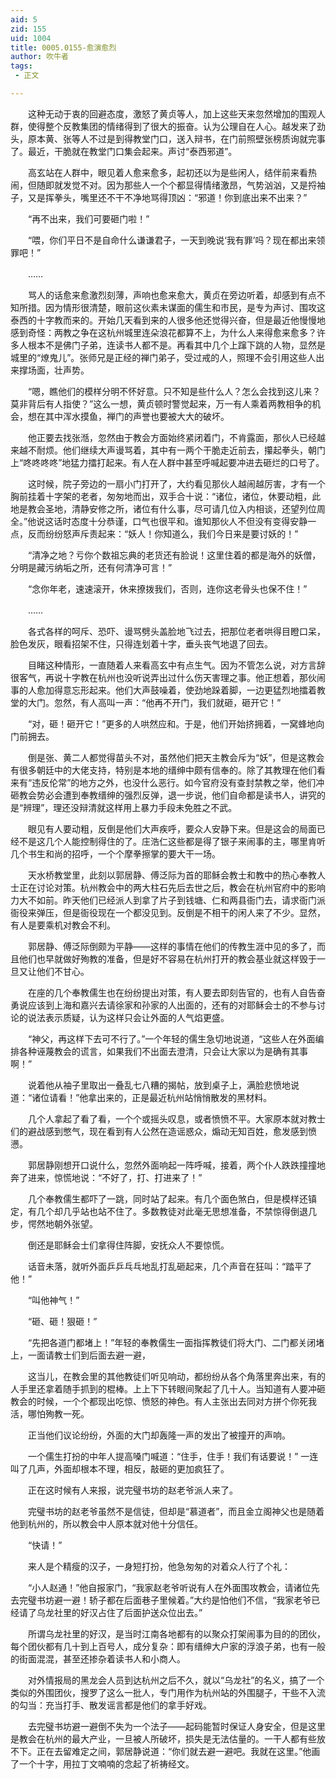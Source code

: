 ```yaml
---
aid: 5
zid: 155
uid: 1004
title: 0005.0155-愈演愈烈
author: 吹牛者
tags: 
 - 正文

---
```




　　这种无动于衷的回避态度，激怒了黄贞等人，加上这些天来忽然增加的围观人群，使得整个反教集团的情绪得到了很大的振奋。认为公理自在人心。越发来了劲头，原本黄、张等人不过是到得教堂门口，送入辩书，在门前照壁张榜质询就完事了。最近，干脆就在教堂门口集会起来。声讨“泰西邪道”。

　　高玄站在人群中，眼见着人愈来愈多，起初还以为是些闲人，结伴前来看热闹，但随即就发觉不对。因为那些人一个个都显得情绪激昂，气势汹汹，又是捋袖子，又是挥拳头，嘴里还不干不净地骂得顶凶：“邪道！你到底出来不出来？”

　　“再不出来，我们可要砸门啦！”

　　“喂，你们平日不是自命什么谦谦君子，一天到晚说‘我有罪’吗？现在都出来领罪吧！”

　　……

　　骂人的话愈来愈激烈刻薄，声响也愈来愈大，黄贞在旁边听着，却感到有点不知所措。因为情形很清楚，眼前这伙素未谋面的儒生和市民，是专为声讨、围攻这泰西的十字教而来的。开始几天看到来的人很多他还觉得兴奋，但是最近他慢慢地感到奇怪：两教之争在这杭州城里连朵浪花都算不上，为什么人来得愈来愈多？许多人根本不是佛门子弟，连读书人都不是。再看其中几个上蹿下跳的人物，显然是城里的“燎鬼儿”。张师兄是正经的禅门弟子，受过戒的人，照理不会引用这些人出来撑场面，壮声势。

　　“嗯，瞧他们的模样分明不怀好意。只不知是些什么人？怎么会找到这儿来？莫非背后有人指使？”这么一想，黄贞顿时警觉起来，万一有人乘着两教相争的机会，想在其中浑水摸鱼，禅门的声誉也要被大大的破坏。

　　他正要去找张湉，忽然由于教会方面始终紧闭着门，不肯露面，那伙人已经越来越不耐烦。他们继续大声谩骂着，其中有一两个干脆走近前去，攥起拳头，朝门上“咚咚咚咚”地猛力擂打起来。有人在人群中甚至呼喊起要冲进去砸烂的口号了。

　　这时候，院子旁边的一扇小门打开了，大约看见那伙人越闹越厉害，才有一个胸前挂着十字架的老者，匆匆地而出，双手合十说：“诸位，诸位，休要动粗，此地是教会圣地，清静安修之所，诸位有什么事，尽可请几位入内相谈，还望列位周全。”他说这话时态度十分恭谨，口气也很平和。谁知那伙人不但没有变得安静一点，反而纷纷怒声斥责起来：“妖人！你知道么，我们今日来是要讨妖的！”

　　“清净之地？亏你个数祖忘典的老货还有脸说！这里住着的都是海外的妖僧，分明是藏污纳垢之所，还有何清净可言！”

　　“念你年老，速速滚开，休来撩拨我们，否则，连你这老骨头也保不住！”

　　……

　　各式各样的呵斥、恐吓、谩骂劈头盖脸地飞过去，把那位老者哄得目瞪口呆，脸色发灰，眼看招架不住，只得连划着十字，垂头丧气地退了回去。

　　目睹这种情形，一直随着人来看高玄中有点生气。因为不管怎么说，对方言辞很客气，再说十字教在杭州也没听说弄出过什么伤天害理之事。他正想着，那伙闹事的人愈加得意忘形起来。他们大声鼓噪着，使劲地跺着脚，一边更猛烈地擂着教堂的大门。忽然，有人高叫一声：“他再不开门，我们就砸，砸开它！”

　　“对，砸！砸开它！”更多的人哄然应和。于是，他们开始挤拥着，一窝蜂地向门前拥去。

　　倒是张、黄二人都觉得苗头不对，虽然他们把天主教会斥为“妖”，但是这教会有很多朝廷中的大佬支持，特别是本地的缙绅中颇有信奉的。除了其教理在他们看来有“违反伦常”的地方之外，也没什么恶行。如今官府没有查封禁教之举，他们冲砸教会势必会遭到奉教缙绅的强烈反弹，退一步说，他们自命都是读书人，讲究的是“辨理”，理还没辩清就这样用上暴力手段未免胜之不武。

　　眼见有人要动粗，反倒是他们大声疾呼，要众人安静下来。但是这会的局面已经不是这几个人能控制得住的了。庄浩仁这些都是得了银子来闹事的主，哪里肯听几个书生和尚的招呼，一个个摩拳擦掌的要大干一场。

　　天水桥教堂里，此刻以郭居静、傅泛际为首的耶稣会教士和教中的热心奉教人士正在讨论对策。杭州教会中的两大柱石先后去世之后，教会在杭州官府中的影响力大不如前。昨天他们已经派人到拿了片子到钱塘、仁和两县衙门去，请求衙门派衙役来弹压，但是衙役现在一个都没见到。反倒是不相干的闲人来了不少。显然，有人是要乘机对教会不利。

　　郭居静、傅泛际倒颇为平静——这样的事情在他们的传教生涯中见的多了，而且他们也早就做好殉教的准备，但是好不容易在杭州打开的教会基业就这样毁于一旦又让他们不甘心。

　　在座的几个奉教儒生也在纷纷提出对策，有人要去即刻告官的，也有人自告奋勇说应该到上海和嘉兴去请徐家和孙家的人出面的，还有的对耶稣会士的不参与讨论的说法表示质疑，认为这样只会让外面的人气焰更盛。

　　“神父，再这样下去可不行了。”一个年轻的儒生急切地说道，“这些人在外面编排各种诬蔑教会的谎言，如果我们不出面去澄清，只会让大家以为是确有其事啊！”

　　说着他从袖子里取出一叠乱七八糟的揭帖，放到桌子上，满脸悲愤地说道：“诸位请看！”他拿出来的，正是最近杭州站悄悄散发的黑材料。

　　几个人拿起了看了看，一个个或摇头叹息，或者愤愤不平。大家原本就对教士们的避战感到憋气，现在看到有人公然在造谣惑众，煽动无知百姓，愈发感到愤懑。

　　郭居静刚想开口说什么，忽然外面响起一阵呼喊，接着，两个仆人跌跌撞撞地奔了进来，惊慌地说：“不好了，打、打进来了！”

　　几个奉教儒生都吓了一跳，同时站了起来。有几个面色煞白，但是模样还镇定，有几个却几乎站也站不住了。多数教徒对此毫无思想准备，不禁惊得倒退几步，愕然地朝外张望。

　　倒还是耶稣会士们拿得住阵脚，安抚众人不要惊慌。

　　话音未落，就听外面乒乒乓乓地乱打乱砸起来，几个声音在狂叫：“踏平了他！”

　　“叫他神气！”

　　“砸、砸！狠砸！”

　　“先把各道门都堵上！”年轻的奉教儒生一面指挥教徒们将大门、二门都关闭堵上，一面请教士们到后面去避一避，

　　这当儿，在教会里的其他教徒们听见响动，都纷纷从各个角落里奔出来，有的人手里还拿着随手抓到的棍棒。上上下下转眼间聚起了几十人。当知道有人要冲砸教会的时候，一个个都现出吃惊、愤怒的神色。有人主张出去同对方拼个你死我活，哪怕殉教一死。

　　正当他们议论纷纷，外面的大门却轰隆一声的发出了被撞开的声响。

　　一个儒生打扮的中年人提高嗓门喊道：“住手，住手！我们有话要说！” 一连叫了几声，外面却根本不理，相反，敲砸的更加疯狂了。

　　正在这时候有人来报，说完璧书坊的赵老爷派人来了。

　　完璧书坊的赵老爷虽然不是信徒，但却是“慕道者”，而且金立阁神父也是随着他到杭州的，所以教会中人原本就对他十分信任。

　　“快请！”

　　来人是个精瘦的汉子，一身短打扮，他急匆匆的对着众人行了个礼：

　　“小人赵通！”他自报家门，“我家赵老爷听说有人在外面围攻教会，请诸位先去完璧书坊避一避！轿子都在后面巷子里候着。”大约是怕他们不信，“我家老爷已经请了乌龙社里的好汉占住了后面护送众位出去。”

　　所谓乌龙社里的好汉，是当时江南各地都有的以聚众打架闹事为目的的团伙，每个团伙都有几十到上百号人，成分复杂：即有缙绅大户家的浮浪子弟，也有一般的街面混混，甚至还掺杂着读书人和小商人。

　　对外情报局的黑龙会人员到达杭州之后不久，就以“乌龙社”的名义，搞了一个类似的外围团伙，搜罗了这么一批人，专门用作为杭州站的外围腿子，干些不入流的勾当：充当打手、散发谣言都是他们的拿手好戏。

　　去完璧书坊避一避倒不失为一个法子——起码能暂时保证人身安全，但是这里是教会在杭州的最大产业，一旦被人所破坏，损失是无法估量的。一干人都有些放不下。正在去留难定之间，郭居静说道：“你们就去避一避吧。我就在这里。”他画了一个十字，用拉丁文喃喃的念起了祈祷经文。


